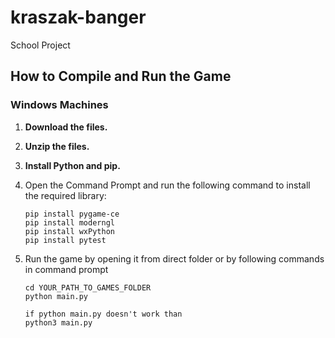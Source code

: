 # kraszak-banger  
School Project  

## How to Compile and Run the Game  

### Windows Machines  
1. **Download the files.**  
2. **Unzip the files.**  
3. **Install Python and pip.**  

4. Open the Command Prompt and run the following command to install the required library:  
   ```Comand prompt
   pip install pygame-ce
   pip install moderngl
   pip install wxPython
   pip install pytest

5. Run the game by opening it from direct folder
or by following commands in command prompt
    ```Command prompt
    cd YOUR_PATH_TO_GAMES_FOLDER
    python main.py

    if python main.py doesn't work than
    python3 main.py